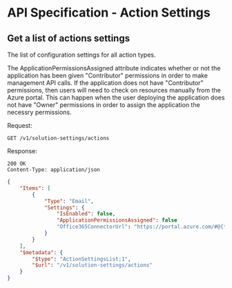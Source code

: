 API Specification - Action Settings
======================================

## Get a list of actions settings

The list of configuration settings for all action types.

The ApplicationPermissionsAssigned attribute indicates whether or not the application has
been given "Contributor" permissions in order to make management API calls. If the application
does not have "Contributor" permissions, then users will need to check on resources manually from
the Azure portal. This can happen when the user deploying the application does not have "Owner"
permissions in order to assign the application the necessry permissions.

Request:
```
GET /v1/solution-settings/actions
```

Response:
```
200 OK
Content-Type: application/json
```
```json
{
    "Items": [
        {
            "Type": "Email",
            "Settings": {
                "IsEnabled": false,
                "ApplicationPermissionsAssigned": false
                "Office365ConnectorUrl": "https://portal.azure.com/#@{tenant}/resource/subscriptions/{subscription}/resourceGroups/{resource-group}/providers/Microsoft.Web/connections/office365-connector/edit"
            }
        }
    ],
    "$metadata": {
        "$type": "ActionSettingsList;1",
        "$url": "/v1/solution-settings/actions"
    }
}
```